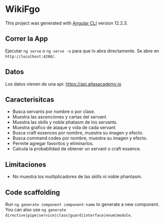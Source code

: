 # WikiFgo

This project was generated with [Angular CLI](https://github.com/angular/angular-cli) version 12.2.3.

## Correr la App

Ejecutar `ng serve` o `ng serve -o` para que lo abra directamente. Se abre en `http://localhost:4200/`.

## Datos

Los datos vienen de una api: https://api.atlasacademy.io

## Caracterisitcas

- Busca servants por nombre o por clase.
- Muestra las ascenciones y cartas del servant.
- Muestra las skills y noble phatasm de los servants.
- Muestra grafico de ataque y vida de cada servant
- Busca craft essences por nombre, muestra su imagen y efecto.
- Busca command codes por nombre, muestra su imagen y efecto.
- Permite agregar favoritos y eliminarlos.
- Calcula la probabilidad de obtener un servant o craft essence.

## Limitaciones

- No muestra los multiplicadores de las skills ni noble phantasm.

## Code scaffolding

Run `ng generate component component-name` to generate a new component. You can also use `ng generate directive|pipe|service|class|guard|interface|enum|module`.
